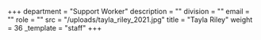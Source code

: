 +++
department = "Support Worker"
description = ""
division = ""
email = ""
role = ""
src = "/uploads/tayla_riley_2021.jpg"
title = "Tayla Riley"
weight = 36
_template = "staff"
+++

